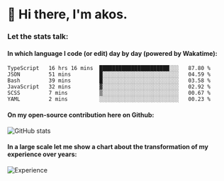 # 👋 Hi there, I'm akos. 


### Let the stats talk:


#### In which language I code (or edit) day by day (powered by Wakatime): 

<!--START_SECTION:waka-->

```text
TypeScript   16 hrs 16 mins  ██████████████████████░░░   87.80 %
JSON         51 mins         █░░░░░░░░░░░░░░░░░░░░░░░░   04.59 %
Bash         39 mins         █░░░░░░░░░░░░░░░░░░░░░░░░   03.58 %
JavaScript   32 mins         ▓░░░░░░░░░░░░░░░░░░░░░░░░   02.92 %
SCSS         7 mins          ▒░░░░░░░░░░░░░░░░░░░░░░░░   00.67 %
YAML         2 mins          ░░░░░░░░░░░░░░░░░░░░░░░░░   00.23 %
```

<!--END_SECTION:waka-->

#### On my open-source contribution here on Github:
 
![GitHub stats](https://github-readme-stats.vercel.app/api?username=akosbalasko)

#### In a large scale let me show a chart about the transformation of my experience over years:   

![Experience](https://cr-skills-chart-widget.azurewebsites.net/api/api?username=akosbalasko)
